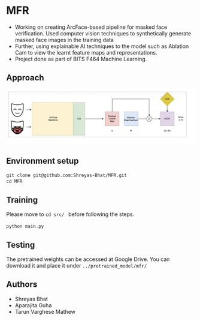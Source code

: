 # MFR

* Working on creating ArcFace-based pipeline for masked face verification. Used computer vision techniques to synthetically generate masked face images in the training data
* Further, using explainable AI techniques to the model such as Ablation Cam to view the learnt feature maps and representations.
* Project done as part of BITS F464 Machine Learning. 

## Approach
<p align="center">
<img src="images/1.png" width="1000"/>
</p>

## Environment setup
```
git clone git@github.com:Shreyas-Bhat/MFR.git
cd MFR
```
## Training 
Please move to ```cd src/ ``` before following the steps.

```python main.py```
## Testing
The pretrained weights can be accessed at Google Drive. You can download it and place it under ```../pretrained_model/mfr/```

## Authors 
* Shreyas Bhat
* Aparajita Guha
* Tarun Varghese Mathew

